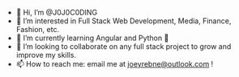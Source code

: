 - 👋 Hi, I’m @J0J0C0DING
- 👀 I’m interested in Full Stack Web Development, Media, Finance, Fashion, etc.
- 🌱 I’m currently learning Angular and Python 🐍
- 💞️ I’m looking to collaborate on any full stack project to grow and improve my skills.
- 📫 How to reach me: email me at joeyrebne@outlook.com !

<!---
J0J0C0DING/J0J0C0DING is a ✨ special ✨ repository because its `README.md` (this file) appears on your GitHub profile.
You can click the Preview link to take a look at your changes.
--->
